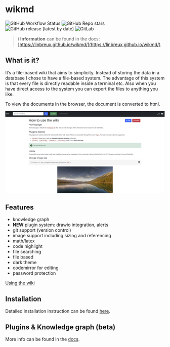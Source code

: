 # wikmd 
![GitHub Workflow Status](https://img.shields.io/github/actions/workflow/status/linbreux/wikmd/docker.yml?style=flat-square) ![GitHub Repo stars](https://img.shields.io/github/stars/linbreux/wikmd?style=flat-square) ![GitHub release (latest by date)](https://img.shields.io/github/v/release/linbreux/wikmd?style=flat-square) ![GitLab](https://img.shields.io/gitlab/license/linbreux/wikmd?style=flat-square)
> :information_source: **Information** can be found in the docs: [https://linbreux.github.io/wikmd/](https://linbreux.github.io/wikmd/)

## What is it?
It’s a file-based wiki that aims to simplicity. Instead of storing the data in a database I chose to have a file-based system. The advantage of this system is that every file is directly readable inside a terminal etc. Also when you have direct access to the system you can export the files to anything you like.

To view the documents in the browser, the document is converted to html.

![preview](static/images/readme-img.png)

## Features

- knowledge graph
- **NEW** plugin system: drawio integration, alerts
- git support (version control)
- image support including sizing and referencing
- math/latex
- code highlight
- file searching
- file based
- dark theme
- codemirror for editing
- password protection


[Using the wiki](https://linbreux.github.io/wikmd/Using%20the%20wiki.html)


## Installation

Detailed installation instruction can be found [here](https://linbreux.github.io/wikmd/installation.html).

## Plugins & Knowledge graph (beta)

More info can be found in the [docs](https://linbreux.github.io/wikmd/knowledge%20graph.html).

